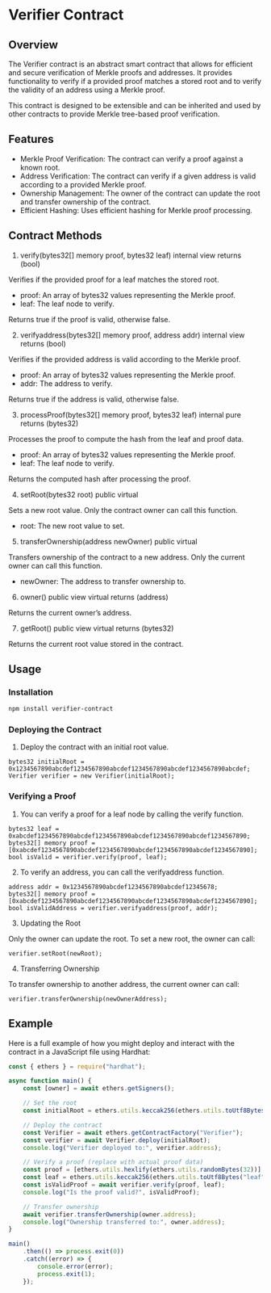 # Verifier Contract

## Overview
The Verifier contract is an abstract smart contract that allows for efficient and secure verification of Merkle proofs and addresses. It provides functionality to verify if a provided proof matches a stored root and to verify the validity of an address using a Merkle proof.

This contract is designed to be extensible and can be inherited and used by other contracts to provide Merkle tree-based proof verification.
## Features
- Merkle Proof Verification: The contract can verify a proof against a known root.
- Address Verification: The contract can verify if a given address is valid according to a provided Merkle proof.
- Ownership Management: The owner of the contract can update the root and transfer ownership of the contract.
- Efficient Hashing: Uses efficient hashing for Merkle proof processing.

## Contract Methods

1. verify(bytes32[] memory proof, bytes32 leaf) internal view returns (bool)

Verifies if the provided proof for a leaf matches the stored root.

- proof: An array of bytes32 values representing the Merkle proof.
- leaf: The leaf node to verify.

Returns true if the proof is valid, otherwise false.

2. verifyaddress(bytes32[] memory proof, address addr) internal view returns (bool)

Verifies if the provided address is valid according to the Merkle proof.

- proof: An array of bytes32 values representing the Merkle proof.
- addr: The address to verify.

Returns true if the address is valid, otherwise false.

3. processProof(bytes32[] memory proof, bytes32 leaf) internal pure returns (bytes32)

Processes the proof to compute the hash from the leaf and proof data.

- proof: An array of bytes32 values representing the Merkle proof.
- leaf: The leaf node to verify.

Returns the computed hash after processing the proof.

4. setRoot(bytes32 root) public virtual

Sets a new root value. Only the contract owner can call this function.

- root: The new root value to set.

5. transferOwnership(address newOwner) public virtual

Transfers ownership of the contract to a new address. Only the current owner can call this function.

- newOwner: The address to transfer ownership to.

6. owner() public view virtual returns (address)

Returns the current owner’s address.

7. getRoot() public view virtual returns (bytes32)

Returns the current root value stored in the contract.

## Usage

### Installation
```sh
npm install verifier-contract
```

### Deploying the Contract

1. Deploy the contract with an initial root value.
```solidity
bytes32 initialRoot = 0x1234567890abcdef1234567890abcdef1234567890abcdef1234567890abcdef;
Verifier verifier = new Verifier(initialRoot);
```

### Verifying a Proof

1. You can verify a proof for a leaf node by calling the verify function.
```solidity
bytes32 leaf = 0xabcdef1234567890abcdef1234567890abcdef1234567890abcdef1234567890;
bytes32[] memory proof = [0xabcdef1234567890abcdef1234567890abcdef1234567890abcdef1234567890];
bool isValid = verifier.verify(proof, leaf);
```
    
2. To verify an address, you can call the verifyaddress function.
```solidity
address addr = 0x1234567890abcdef1234567890abcdef12345678;
bytes32[] memory proof = [0xabcdef1234567890abcdef1234567890abcdef1234567890abcdef1234567890];
bool isValidAddress = verifier.verifyaddress(proof, addr);
```

3. Updating the Root

Only the owner can update the root. To set a new root, the owner can call:
```solidity
verifier.setRoot(newRoot);
```

4. Transferring Ownership

To transfer ownership to another address, the current owner can call:
```solidity
verifier.transferOwnership(newOwnerAddress);
```

## Example

Here is a full example of how you might deploy and interact with the contract in a JavaScript file using Hardhat:
```js
const { ethers } = require("hardhat");

async function main() {
    const [owner] = await ethers.getSigners();

    // Set the root
    const initialRoot = ethers.utils.keccak256(ethers.utils.toUtf8Bytes("initialRoot"));

    // Deploy the contract
    const Verifier = await ethers.getContractFactory("Verifier");
    const verifier = await Verifier.deploy(initialRoot);
    console.log("Verifier deployed to:", verifier.address);

    // Verify a proof (replace with actual proof data)
    const proof = [ethers.utils.hexlify(ethers.utils.randomBytes(32))];
    const leaf = ethers.utils.keccak256(ethers.utils.toUtf8Bytes("leaf"));
    const isValidProof = await verifier.verify(proof, leaf);
    console.log("Is the proof valid?", isValidProof);

    // Transfer ownership
    await verifier.transferOwnership(owner.address);
    console.log("Ownership transferred to:", owner.address);
}

main()
    .then(() => process.exit(0))
    .catch((error) => {
        console.error(error);
        process.exit(1);
    });
```
